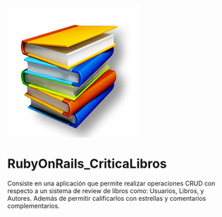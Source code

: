 ![Image of Yaktocat](https://github.com/cluco91/RubyOnRails_CriticaLibros/blob/master/Libros.png)

# RubyOnRails_CriticaLibros

Consiste en una aplicación que permite realizar operaciones CRUD con respecto a un sistema de review de libros como: Usuarios, Libros, y Autores. Además de permitir calificarlos con estrellas y comentarios complementarios.

